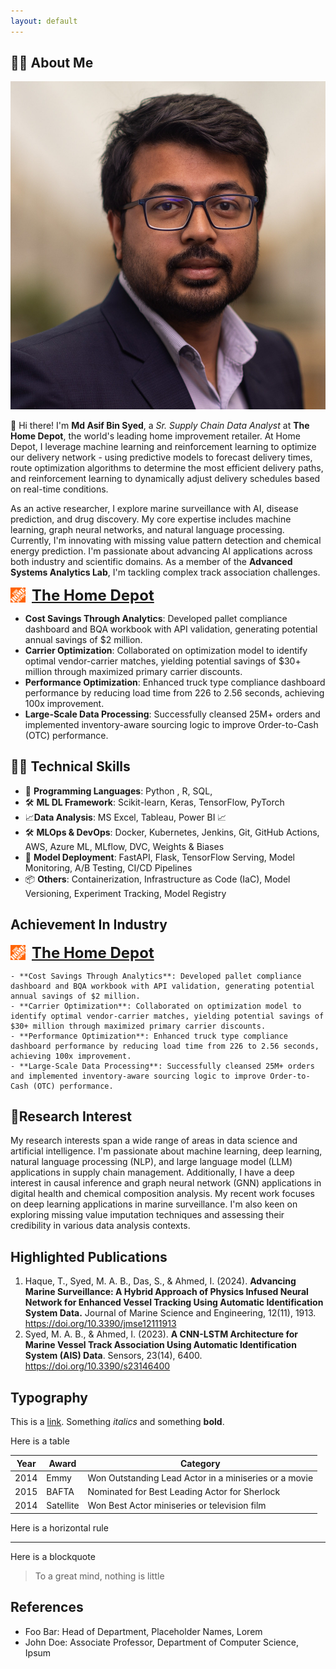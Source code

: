 ```yaml
---
layout: default
---
```


## 🧑‍💻 About Me

<img class="profile-picture" src="asif_headshot.webp" >

👋 Hi there! I'm **Md Asif Bin Syed**, a *Sr. Supply Chain Data Analyst* at **The Home Depot**, the world's leading home improvement retailer. At Home Depot, I leverage machine learning and reinforcement learning to optimize our delivery network - using predictive models to forecast delivery times, route optimization algorithms to determine the most efficient delivery paths, and reinforcement learning to dynamically adjust delivery schedules based on real-time conditions.

As an active researcher, I explore marine surveillance with AI, disease prediction, and drug discovery. My core expertise includes machine learning, graph neural networks, and natural language processing. Currently, I'm innovating with missing value pattern detection and chemical energy prediction. I'm passionate about advancing AI applications across both industry and scientific domains. As a member of the **Advanced Systems Analytics Lab**, I'm tackling complex track association challenges.

<div style="display: flex; align-items: center;">
    <img src="the-home-depot.png" alt="Employer 1" style="width: 24px; height: 24px; margin-right: 10px;">
    <h2 style="font-size: 24px; margin: 0;"><u>The Home Depot</u></h2>
</div>

- **Cost Savings Through Analytics**: Developed pallet compliance dashboard and BQA workbook with API validation, generating potential annual savings of $2 million.
- **Carrier Optimization**: Collaborated on optimization model to identify optimal vendor-carrier matches, yielding potential savings of $30+ million through maximized primary carrier discounts.
- **Performance Optimization**: Enhanced truck type compliance dashboard performance by reducing load time from 226 to 2.56 seconds, achieving 100x improvement.
- **Large-Scale Data Processing**: Successfully cleansed 25M+ orders and implemented inventory-aware sourcing logic to improve Order-to-Cash (OTC) performance.

## 🧑‍💻 Technical Skills

- 🐍 **Programming Languages**: Python , R, SQL,
- 🛠️ **ML DL Framework**: Scikit-learn, Keras, TensorFlow,  PyTorch 
- 📈**Data Analysis**: MS Excel,  Tableau, Power BI 📈
- 🛠️ **MLOps & DevOps**: Docker, Kubernetes, Jenkins, Git, GitHub Actions, AWS, Azure ML, MLflow, DVC, Weights & Biases 
- 🚀 **Model Deployment**: FastAPI, Flask, TensorFlow Serving, Model Monitoring, A/B Testing, CI/CD Pipelines 
- 📦 **Others**: Containerization, Infrastructure as Code (IaC), Model Versioning, Experiment Tracking, Model Registry 


## Achievement In Industry 

<div style="display: flex; align-items: center;">
    <img src="the-home-depot.png" alt="Employer 1" style="width: 24px; height: 24px; margin-right: 10px;">
    <h2 style="font-size: 24px; margin: 0;"><u>The Home Depot</u></h2>
</div>

    - **Cost Savings Through Analytics**: Developed pallet compliance dashboard and BQA workbook with API validation, generating potential annual savings of $2 million.
    - **Carrier Optimization**: Collaborated on optimization model to identify optimal vendor-carrier matches, yielding potential savings of $30+ million through maximized primary carrier discounts.
    - **Performance Optimization**: Enhanced truck type compliance dashboard performance by reducing load time from 226 to 2.56 seconds, achieving 100x improvement.
    - **Large-Scale Data Processing**: Successfully cleansed 25M+ orders and implemented inventory-aware sourcing logic to improve Order-to-Cash (OTC) performance.


## 🔬Research Interest

My research interests span a wide range of areas in data science and artificial intelligence. I'm passionate about machine learning, deep learning, natural language processing (NLP), and large language model (LLM) applications in supply chain management. Additionally, I have a deep interest in causal inference and graph neural network (GNN) applications in digital health and chemical composition analysis. My recent work focuses on deep learning applications in marine surveillance. I'm also keen on exploring missing value imputation techniques and assessing their credibility in various data analysis contexts.


## Highlighted Publications

1. Haque, T., Syed, M. A. B., Das, S., & Ahmed, I. (2024). **Advancing Marine Surveillance: A Hybrid Approach of Physics Infused Neural Network for Enhanced Vessel Tracking Using Automatic Identification System Data.** Journal of Marine Science and Engineering, 12(11), 1913. https://doi.org/10.3390/jmse12111913
2. Syed, M. A. B., & Ahmed, I. (2023). **A CNN-LSTM Architecture for Marine Vessel Track Association Using Automatic Identification System (AIS) Data**. Sensors, 23(14), 6400. https://doi.org/10.3390/s23146400

## Typography

This is a [link](http://google.com). Something *italics* and something **bold**.

Here is a table

Year | Award | Category
-----|-------|--------
2014 | Emmy  | Won Outstanding Lead Actor in a miniseries or a movie
2015 | BAFTA | Nominated for Best Leading Actor for Sherlock
2014 | Satellite | Won Best Actor miniseries or television film

Here is a horizontal rule

---

Here is a blockquote

> To a great mind, nothing is little

## References

* Foo Bar: Head of Department, Placeholder Names, Lorem
* John Doe: Associate Professor, Department of Computer Science, Ipsum



